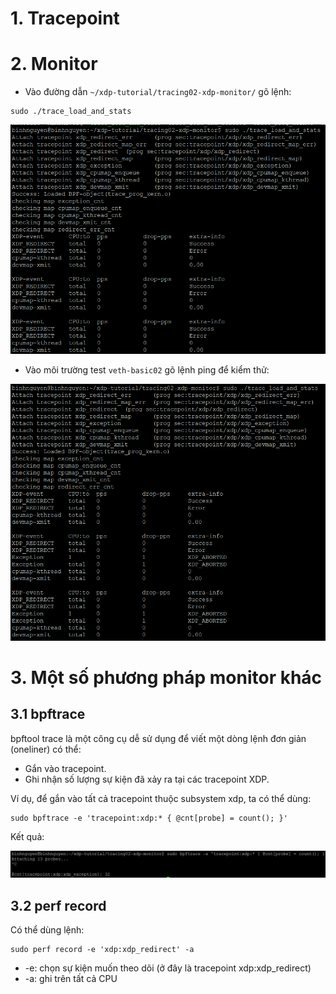 # 1. Tracepoint
# 2. Monitor
- Vào đường dẫn `~/xdp-tutorial/tracing02-xdp-monitor/` gõ lệnh:
```
sudo ./trace_load_and_stats
```

![](../imgs/40.png)
- Vào môi trường test `veth-basic02` gõ lệnh ping để kiểm thử:

![](../imgs/41.png)
# 3. Một số phương pháp monitor khác
## 3.1 bpftrace
bpftool trace là một công cụ dễ sử dụng để viết một dòng lệnh đơn giản (oneliner) có thể:
- Gắn vào tracepoint.
- Ghi nhận số lượng sự kiện đã xảy ra tại các tracepoint XDP.

Ví dụ, để gắn vào tất cả tracepoint thuộc subsystem xdp, ta có thể dùng:
```
sudo bpftrace -e 'tracepoint:xdp:* { @cnt[probe] = count(); }'
```
Kết quả:

![](../imgs/42.png)
## 3.2 perf record
Có thể dùng lệnh:
```
sudo perf record -e 'xdp:xdp_redirect' -a
```
- -e: chọn sự kiện muốn theo dõi (ở đây là tracepoint xdp:xdp_redirect)
- -a: ghi trên tất cả CPU